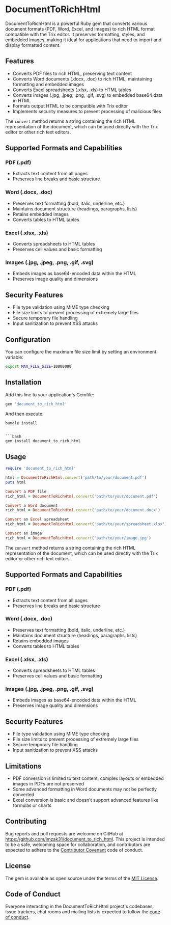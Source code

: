 # DocumentToRichHtml

DocumentToRichHtml is a powerful Ruby gem that converts various document formats (PDF, Word, Excel, and images) to rich HTML format compatible with the Trix editor. It preserves formatting, styles, and embedded images, making it ideal for applications that need to import and display formatted content.

## Features

- Converts PDF files to rich HTML, preserving text content
- Converts Word documents (.docx, .doc) to rich HTML, maintaining formatting and embedded images
- Converts Excel spreadsheets (.xlsx, .xls) to HTML tables
- Converts images (.jpg, .jpeg, .png, .gif, .svg) to embedded base64 data in HTML
- Formats output HTML to be compatible with Trix editor
- Implements security measures to prevent processing of malicious files

The `convert` method returns a string containing the rich HTML representation of the document, which can be used directly with the Trix editor or other rich text editors.

## Supported Formats and Capabilities

### PDF (.pdf)
- Extracts text content from all pages
- Preserves line breaks and basic structure

### Word (.docx, .doc)
- Preserves text formatting (bold, italic, underline, etc.)
- Maintains document structure (headings, paragraphs, lists)
- Retains embedded images
- Converts tables to HTML tables

### Excel (.xlsx, .xls)
- Converts spreadsheets to HTML tables
- Preserves cell values and basic formatting

### Images (.jpg, .jpeg, .png, .gif, .svg)
- Embeds images as base64-encoded data within the HTML
- Preserves image quality and dimensions

## Security Features

- File type validation using MIME type checking
- File size limits to prevent processing of extremely large files
- Secure temporary file handling
- Input sanitization to prevent XSS attacks

## Configuration

You can configure the maximum file size limit by setting an environment variable:

```bash
export MAX_FILE_SIZE=10000000
```

## Installation

Add this line to your application's Gemfile:

```ruby
gem 'document_to_rich_html'
```

And then execute:

```bash
bundle install
```

``` or install it yourself as:

```bash
gem install document_to_rich_html
```

## Usage

```ruby
require 'document_to_rich_html'

html = DocumentToRichHtml.convert('path/to/your/document.pdf')
puts html

Convert a PDF file
rich_html = DocumentToRichHtml.convert('path/to/your/document.pdf')

Convert a Word document
rich_html = DocumentToRichHtml.convert('path/to/your/document.docx')

Convert an Excel spreadsheet
rich_html = DocumentToRichHtml.convert('path/to/your/spreadsheet.xlsx')

Convert an image
rich_html = DocumentToRichHtml.convert('path/to/your/image.jpg')
```

The `convert` method returns a string containing the rich HTML representation of the document, which can be used directly with the Trix editor or other rich text editors.

## Supported Formats and Capabilities

### PDF (.pdf)
- Extracts text content from all pages
- Preserves line breaks and basic structure

### Word (.docx, .doc)
- Preserves text formatting (bold, italic, underline, etc.)
- Maintains document structure (headings, paragraphs, lists)
- Retains embedded images
- Converts tables to HTML tables

### Excel (.xlsx, .xls)
- Converts spreadsheets to HTML tables
- Preserves cell values and basic formatting

### Images (.jpg, .jpeg, .png, .gif, .svg)
- Embeds images as base64-encoded data within the HTML
- Preserves image quality and dimensions

## Security Features

- File type validation using MIME type checking
- File size limits to prevent processing of extremely large files
- Secure temporary file handling
- Input sanitization to prevent XSS attacks


## Limitations

- PDF conversion is limited to text content; complex layouts or embedded images in PDFs are not preserved
- Some advanced formatting in Word documents may not be perfectly converted
- Excel conversion is basic and doesn't support advanced features like formulas or charts

## Contributing

Bug reports and pull requests are welcome on GitHub at https://github.com/imzak31/document_to_rich_html. This project is intended to be a safe, welcoming space for collaboration, and contributors are expected to adhere to the [Contributor Covenant](http://contributor-covenant.org) code of conduct.

## License

The gem is available as open source under the terms of the [MIT License](https://opensource.org/licenses/MIT).

## Code of Conduct

Everyone interacting in the DocumentToRichHtml project's codebases, issue trackers, chat rooms and mailing lists is expected to follow the [code of conduct](https://github.com/yourusername/document_to_rich_html/blob/master/CODE_OF_CONDUCT.md).
